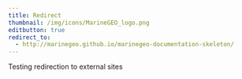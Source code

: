 ```yaml
---
title: Redirect
thumbnail: /img/icons/MarineGEO_logo.png
editbutton: true
redirect_to:
  - http://marinegeo.github.io/marinegeo-documentation-skeleton/
---
```


Testing redirection to external sites
